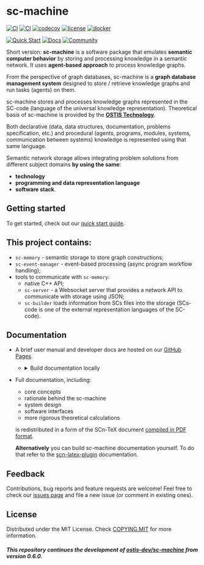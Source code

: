 # sc-machine

[![CI](https://github.com/ostis-ai/sc-machine/actions/workflows/test_conan.yml/badge.svg)](https://github.com/ostis-ai/sc-machine/actions/workflows/test_conan.yml)
[![CI](https://github.com/ostis-ai/sc-machine/actions/workflows/test_native.yml/badge.svg)](https://github.com/ostis-ai/sc-machine/actions/workflows/test_native.yml)
[![codecov](https://codecov.io/gh/ostis-ai/sc-machine/branch/main/graph/badge.svg?token=WU8O9Z1DNL)](https://codecov.io/gh/ostis-ai/sc-machine)
[![license](https://img.shields.io/badge/License-MIT-yellow.svg)](COPYING.MIT)
[![docker](https://img.shields.io/docker/v/ostis/sc-machine?arch=amd64&label=Docker&logo=Docker&sort=semver)](https://hub.docker.com/r/ostis/sc-machine)

[![Quick Start](https://img.shields.io/badge/-Quick%20Start-black?style=for-the-badge&logo=rocket)](https://ostis-ai.github.io/sc-machine/quick_start)
[![Docs](https://img.shields.io/badge/Docs-gray?style=for-the-badge&logo=read-the-docs)](https://ostis-ai.github.io/sc-machine)
[![Community](https://img.shields.io/badge/-Community-teal?style=for-the-badge&logo=matrix)](https://app.element.io/index.html#/room/#ostis_tech_support:matrix.org)

Short version: **sc-machine** is a software package that emulates **semantic computer behavior** by storing and processing knowledge in a semantic network. It uses **agent-based approach** to process knowledge graphs.

From the perspective of graph databases, sc-machine is a **graph database management system** designed to store / retrieve knowledge graphs and run tasks (agents) on them.

sc-machine stores and processes knowledge graphs represented in the SC-code (language of the universal knowledge representation). Theoretical basis of sc-machine is provided by the [**OSTIS Technology**](https://github.com/ostis-ai).

Both declarative (data, data structures, documentation, problems specification, etc.) and procedural (agents, programs, modules, systems, communication between systems) knowledge is represented using that same language.

Semantic network storage allows integrating problem solutions from different subject domains **by using the same**:

- **technology**
- **programming and data representation language**
- **software stack**.

## Getting started

To get started, check out our [quick start guide](https://ostis-ai.github.io/sc-machine/quick_start).


## This project contains:

- `sc-memory` - semantic storage to store graph constructions;
- `sc-event-manager` - event-based processing (async program workflow handling);
- tools to communicate with `sc-memory`:
  - native C++ API;
  - `sc-server` - a Websocket server that provides a network API to communicate with storage using JSON;
  - `sc-builder` loads information from SCs files into the storage (SCs-code is one of the external representation languages of the SC-code).

## Documentation

- A brief user manual and developer docs are hosted on our [GitHub Pages](https://ostis-ai.github.io/sc-machine).
  - <details>
      <summary>Build documentation locally</summary>

    ```sh
    # make sure you're using python 3.12
    pip3 install mkdocs mkdocs-material mkdocs-i18n
    mkdocs serve
    # and open http://127.0.0.1:8000/ in your browser
    ```
    </details>
- Full documentation, including:

  - core concepts
  - rationale behind the sc-machine
  - system design
  - software interfaces
  - more rigorous theoretical calculations

  is redistributed in a form of the SCn-TeX document [compiled in PDF format](https://github.com/ostis-ai/ostis-web-platform/blob/develop/docs/main.pdf).

  **Alternatively** you can build sc-machine documentation yourself. To do that refer to the [scn-latex-plugin](https://github.com/ostis-ai/scn-latex-plugin) documentation.

## Feedback

Contributions, bug reports and feature requests are welcome!
Feel free to check our [issues page](https://github.com/ostis-ai/sc-machine/issues) and file a new issue (or comment in existing ones).

## License

Distributed under the MIT License. Check [COPYING.MIT](COPYING.MIT) for more information.

##### _This repository continues the development of [ostis-dev/sc-machine](https://github.com/ostis-dev/sc-machine) from version 0.6.0._
